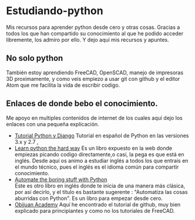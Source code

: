 # Estudiando-python
Mis recursos para aprender python desde cero y otras cosas.
Gracias a todos los que han compartido su conocimiento al que he podido acceder libremente, los admiro por ello.
Y dejo aquí mis recursos y apuntes.

## No solo python
También estoy aprendiendo FreeCAD, OpenSCAD, manejo de impresoras 3D proximamente, y como veis empiezo a usar git con github y el editor Atom que me facilita la vida de escribir codigo.

## Enlaces de donde bebo el conocimiento.
Me apoyo en multiples contenidos de internet de los cuales aquí dejo los enlaces con una pequeña explicación.
* [Tutorial Python y Django](http://docs.python.org.ar/tutorial/)
  Tutorial en español de Python en las versiones 3.x y 2.7 ,
* [Learn python the hard way](https://learnpythonthehardway.org/book/)
  Es un libro expuesto en la web donde empiezas picando codigo directamente,o casi, la pega es que está en inglés. Desde aquí os animo a estudiar inglés a todos los que entrais en el mundo técnico, pues el inglés es el idioma común para compartir conocimiento.
* [Automate the boring stuff with Python](https://automatetheboringstuff.com/)  
  Este es otro libro en inglés donde te inicia de una manera más clásica, por así decirlo, y el título es bastante sugerente : "Automatiza las cosas aburridas con Python". Es un libro para empezar desde cero.
* [Obijuan Academy](http://www.iearobotics.com/wiki/index.php?title=Obijuan_Academy)
  Aquí he encontrado el tutorial de github, muy bien explicado para principiantes y como no los tutoriales de FreeCAD.
  
